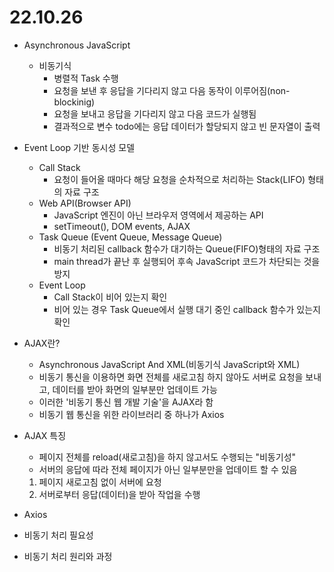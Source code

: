 # 22.10.26

* Asynchronous JavaScript
    * 비동기식
        * 병렬적 Task 수행
        * 요청을 보낸 후 응답을 기다리지 않고 다음 동작이 이루어짐(non-blockinig)
        * 요청을 보내고 응답을 기다리지 않고 다음 코드가 실행됨
        * 결과적으로 변수 todo에는 응답 데이터가 할당되지 않고 빈 문자열이 출력 

* Event Loop 기반 동시성 모델
    * Call Stack
        * 요청이 들어올 때마다 해당 요청을 순차적으로 처리하는 Stack(LIFO) 형태의 자료 구조
    * Web API(Browser API)
        * JavaScript 엔진이 아닌 브라우저 영역에서 제공하는 API
        * setTimeout(), DOM events, AJAX
    * Task Queue (Event Queue, Message Queue)
        * 비동기 처리된 callback 함수가 대기하는 Queue(FIFO)형태의 자료 구조
        * main thread가 끝난 후 실행되어 후속 JavaScript 코드가 차단되는 것을 방지
    * Event Loop
        * Call Stack이 비어 있는지 확인
        * 비어  있는 경우 Task Queue에서 실행 대기 중인 callback 함수가 있는지 확인
* AJAX란?
    * Asynchronous JavaScript And XML(비동기식 JavaScript와 XML)
    * 비동기 통신을 이용하면 화면 전체를 새로고침 하지 않아도 서버로 요청을 보내고, 데이터를 받아 화면의 일부분만 업데이트 가능
    * 이러한 '비동기 통신 웹 개발 기술'을 AJAX라 함
    * 비동기 웹 통신을 위한 라이브러리 중 하나가 Axios
* AJAX 특징
    * 페이지 전체를 reload(새로고침)을 하지 않고서도 수행되는 "비동기성"
    * 서버의 응답에 따라 전체 페이지가 아닌 일부분만을 업데이트 할 수 있음
    1. 페이지 새로고침 없이 서버에 요청
    2. 서버로부터 응답(데이터)을 받아 작업을 수행

* Axios

* 비동기 처리 필요성
* 비동기 처리 원리와 과정
